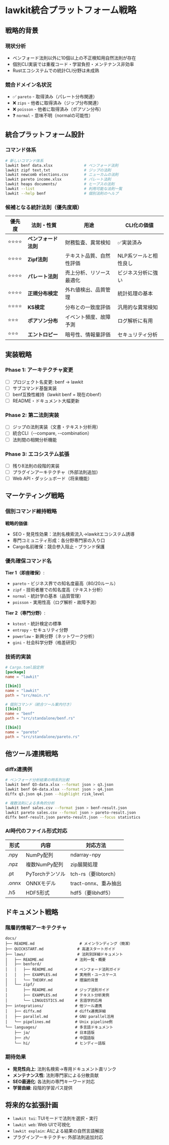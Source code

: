 # lawkit統合プラットフォーム戦略

## 戦略的背景
### 現状分析
- ベンフォード法則以外に10個以上の不正検知用自然法則が存在
- 個別CLI実装では重複コード・学習負担・メンテナンス非効率
- Rustエコシステムでの統計CLI分野は未成熟

### 競合ドメイン名状況
- ✅ `pareto` - 取得済み（パレート分布関連）
- ❌ `zips` - 他者に取得済み（ジップ分布関連）  
- ❌ `poisson` - 他者に取得済み（ポアソン分布）
- ❓ `normal` - 意味不明（normalの可能性）

## 統合プラットフォーム設計

### コマンド体系
```bash
# 新しいコマンド体系
lawkit benf data.xlsx              # ベンフォード法則
lawkit zipf text.txt               # ジップの法則
lawkit newcomb elections.csv       # ニューカムの法則
lawkit pareto income.xlsx          # パレート法則
lawkit heaps documents/            # ヒープスの法則
lawkit --list                      # 利用可能な法則一覧
lawkit --help benf                 # 個別法則のヘルプ
```

### 候補となる統計法則（優先度順）
| 優先度 | 法則・性質 | 用途 | CLI化の価値 |
|--------|------------|------|-------------|
| ⭐⭐⭐⭐ | **ベンフォード法則** | 財務監査、異常検知 | ✅実装済み |
| ⭐⭐⭐⭐ | **Zipf法則** | テキスト品質、自然性評価 | NLP系ツールと相性良し |
| ⭐⭐⭐⭐ | **パレート法則** | 売上分析、リソース最適化 | ビジネス分析に強い |
| ⭐⭐⭐⭐ | **正規分布検定** | 外れ値検出、品質管理 | 統計処理の基本 |
| ⭐⭐⭐⭐ | **KS検定** | 分布との一致度評価 | 汎用的な異常検知 |
| ⭐⭐⭐ | **ポアソン分布** | イベント頻度、故障予測 | ログ解析に有用 |
| ⭐⭐⭐ | **エントロピー** | 暗号性、情報量評価 | セキュリティ分析 |

## 実装戦略

### Phase 1: アーキテクチャ変更
- [ ] プロジェクト名変更: benf → lawkit
- [ ] サブコマンド基盤実装
- [ ] benf互換性維持（lawkit benf = 現在のbenf）
- [ ] README・ドキュメント大幅更新

### Phase 2: 第二法則実装
- [ ] ジップの法則実装（文書・テキスト分析用）
- [ ] 統合CLI（--compare, --combination）
- [ ] 法則間の相関分析機能

### Phase 3: エコシステム拡張
- [ ] 残り8法則の段階的実装
- [ ] プラグインアーキテクチャ（外部法則追加）
- [ ] Web API・ダッシュボード（将来機能）

## マーケティング戦略

### 個別コマンド維持戦略
**戦略的価値**:
- SEO・発見性効果：法則名検索流入→lawkitエコシステム誘導
- 専門コミュニティ形成：各分野専門家の入り口
- Cargo名前確保：競合参入阻止・ブランド保護

### 優先確保コマンド名
**Tier 1（即座確保）**:
- `pareto` - ビジネス界での知名度最高（80/20ルール）
- `zipf` - 技術者層での知名度高（テキスト分析）  
- `normal` - 統計学の基本（品質管理）
- `poisson` - 実用性高（ログ解析・故障予測）

**Tier 2（専門分野）**:
- `kstest` - 統計検定の標準
- `entropy` - セキュリティ分野
- `powerlaw` - 新興分野（ネットワーク分析）
- `gini` - 社会科学分野（格差研究）

### 技術的実装
```toml
# Cargo.toml設定例
[package]
name = "lawkit"

[[bin]]
name = "lawkit"
path = "src/main.rs"

# 個別コマンド（統合ツール案内付き）
[[bin]]
name = "benf"
path = "src/standalone/benf.rs"

[[bin]]
name = "pareto"
path = "src/standalone/pareto.rs"
```

## 他ツール連携戦略

### diffx連携例
```bash
# ベンフォード分析結果の時系列比較
lawkit benf Q3-data.xlsx --format json > q3.json
lawkit benf Q4-data.xlsx --format json > q4.json
diffx q3.json q4.json --highlight risk_level

# 複数法則による多角的分析
lawkit benf sales.csv --format json > benf-result.json
lawkit pareto sales.csv --format json > pareto-result.json
diffx benf-result.json pareto-result.json --focus statistics
```

### AI時代のファイル形式対応
| 形式 | 内容 | 対応方法 |
|------|------|----------|
| .npy | NumPy配列 | ndarray-npy |
| .npz | 複数NumPy配列 | zip展開処理 |
| .pt | PyTorchテンソル | tch-rs（要libtorch） |
| .onnx | ONNXモデル | tract-onnx、重み抽出 |
| .h5 | HDF5形式 | hdf5（要libhdf5） |

## ドキュメント戦略

### 階層的情報アーキテクチャ
```
docs/
├── README.md                    # メインランディング（簡潔）
├── QUICKSTART.md               # 高速スタートガイド
├── laws/                       # 法則別詳細ドキュメント
│   ├── README.md              # 法則一覧・概要
│   ├── benford/
│   │   ├── README.md          # ベンフォード法則ガイド
│   │   ├── EXAMPLES.md        # 実用例・ユースケース
│   │   └── THEORY.md          # 理論的背景
│   └── zipf/
│       ├── README.md          # ジップ法則ガイド
│       ├── EXAMPLES.md        # テキスト分析実例
│       └── LINGUISTICS.md     # 言語学的応用
├── integrations/              # 他ツール連携
│   ├── diffx.md               # diffx連携詳細
│   ├── parallel.md            # GNU parallel活用
│   └── pipelines.md           # Unix pipeline例
└── languages/                 # 多言語ドキュメント
    ├── ja/                    # 日本語版
    ├── zh/                    # 中国語版
    └── hi/                    # ヒンディー語版
```

### 期待効果
- **発見性向上**: 法則名検索→専用ドキュメント直リンク
- **メンテナンス性**: 法則専門家による分散貢献
- **SEO最適化**: 各法則の専門キーワード対応
- **学習曲線**: 段階的学習パス提供

## 将来的な拡張計画
- `lawkit tui`: TUIモードで法則を選択・実行
- `lawkit web`: Web UIで可視化
- `lawkit explain`: AIによる結果の自然言語解説
- プラグインアーキテクチャ: 外部法則追加対応